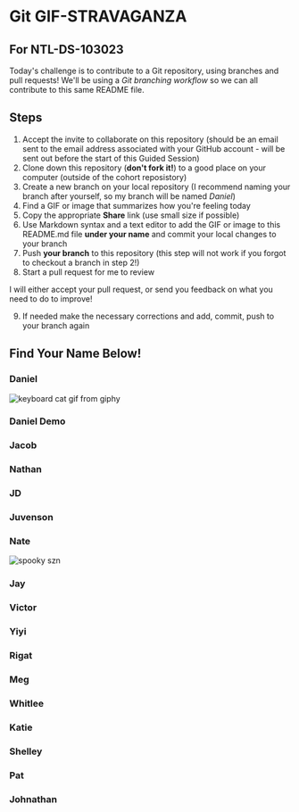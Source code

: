 # Git GIF-STRAVAGANZA 
## For NTL-DS-103023

Today's challenge is to contribute to a Git repository, using branches and pull requests! We'll be using a *Git branching workflow* so we can all contribute to this same README file.

## Steps

1. Accept the invite to collaborate on this repository (should be an email sent to the email address associated with your GitHub account - will be sent out before the start of this Guided Session)
2. Clone down this repository (**don't fork it!**) to a good place on your computer (outside of the cohort reposistory)
3. Create a new branch on your local repository (I recommend naming your branch after yourself, so my branch will be named _Daniel_)
4. Find a GIF or image that summarizes how you're feeling today
5. Copy the appropriate **Share** link (use small size if possible)
5. Use Markdown syntax and a text editor to add the GIF or image to this README.md file **under your name** and commit your local changes to your branch
7. Push **your branch** to this repository (this step will not work if you forgot to checkout a branch in step 2!)
8. Start a pull request for me to review

I will either accept your pull request, or send you feedback on what you need to do to improve!

9. If needed make the necessary corrections and add, commit, push to your branch again

## Find Your Name Below!

### Daniel
![keyboard cat gif from giphy](https://media.giphy.com/media/Hcw7rjsIsHcmk/giphy-downsized.gif)

### Daniel Demo


### Jacob


### Nathan


### JD


### Juvenson


### Nate

![spooky szn](https://media.giphy.com/media/v1.Y2lkPTc5MGI3NjExdG40NjNpZWRhd3dhZGZlcWhoOHU2OWI1bTh0c3ZwaHNsbHEya2FlMCZlcD12MV9pbnRlcm5hbF9naWZfYnlfaWQmY3Q9Zw/QuxqWk7m9ffxyfoa0a/giphy.gif)

### Jay


### Victor


### Yiyi


### Rigat


### Meg


### Whitlee


### Katie


### Shelley


### Pat


### Johnathan

